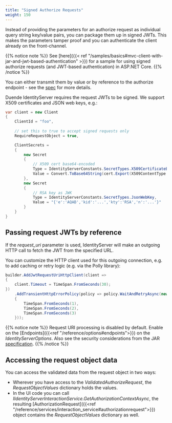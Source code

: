 ```yaml
---
title: "Signed Authorize Requests"
weight: 150
---
```


Instead of providing the parameters for an authorize request as individual query string key/value pairs, you can package them up in signed JWTs.
This makes the parameters tamper proof and you can authenticate the client already on the front-channel.

{{% notice note %}}
See [here]({{< ref "/samples/basics#mvc-client-with-jar-and-jwt-based-authentication" >}}) for a sample for using signed authorize requests (and JWT-based authentication) in ASP.NET Core.
{{% /notice %}}

You can either transmit them by value or by reference to the authorize endpoint - see the [spec](https://openid.net/specs/openid-connect-core-1_0.html#JWTRequests) for more details.

Duende IdentityServer requires the request JWTs to be signed. We support X509 certificates and JSON web keys, e.g.:

```cs
var client = new Client
{
    ClientId = "foo",
    
    // set this to true to accept signed requests only
    RequireRequestObject = true,

    ClientSecrets = 
    {
        new Secret
        {
            // X509 cert base64-encoded
            Type = IdentityServerConstants.SecretTypes.X509CertificateBase64,
            Value = Convert.ToBase64String(cert.Export(X509ContentType.Cert))
        },
        new Secret
        {
            // RSA key as JWK
            Type = IdentityServerConstants.SecretTypes.JsonWebKey,
            Value = "{'e':'AQAB','kid':'...','kty':'RSA','n':'...'}"
        }
    }
}
```

## Passing request JWTs by reference
If the *request_uri* parameter is used, IdentityServer will make an outgoing HTTP call to fetch the JWT from the specified URL.

You can customize the HTTP client used for this outgoing connection, e.g. to add caching or retry logic (e.g. via the Polly library):

```cs
builder.AddJwtRequestUriHttpClient(client =>
{
    client.Timeout = TimeSpan.FromSeconds(30);
})
    .AddTransientHttpErrorPolicy(policy => policy.WaitAndRetryAsync(new[]
    {
        TimeSpan.FromSeconds(1),
        TimeSpan.FromSeconds(2),
        TimeSpan.FromSeconds(3)
    }));
```

{{% notice note %}}
Request URI processing is disabled by default. Enable on the [Endpoints]({{<ref "/reference/options#endpoints">}}) on the *IdentityServerOptions*. Also see the security considerations from the JAR [specification](https://tools.ietf.org/html/draft-ietf-oauth-jwsreq-23#section-10.4).
{{% /notice %}}

## Accessing the request object data
You can access the validated data from the request object in two ways:

* Wherever you have access to the *ValidatedAuthorizeRequest*, the *RequestObjectValues* dictionary holds the values.
* In the UI code you can call *IIdentityServerInteractionService.GetAuthorizationContextAsync*, the resulting [AuthorizationRequest]({{<ref "/reference/services/interaction_service#authorizationrequest">}}) object contains the *RequestObjectValues* dictionary as well.
